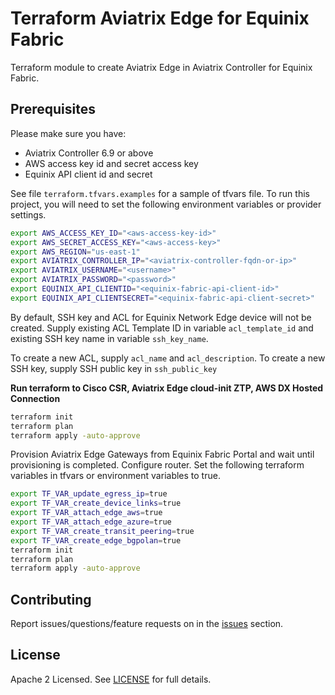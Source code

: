 # Terraform Aviatrix Edge for Equinix Fabric

Terraform module to create Aviatrix Edge in Aviatrix Controller for Equinix Fabric.

## Prerequisites

Please make sure you have:
- Aviatrix Controller 6.9 or above
- AWS access key id and secret access key
- Equinix API client id and secret

See file ```terraform.tfvars.examples``` for a sample of tfvars file. To run this project, you will need to set the following environment variables or provider settings.

```bash
export AWS_ACCESS_KEY_ID="<aws-access-key-id>"
export AWS_SECRET_ACCESS_KEY="<aws-access-key>"
export AWS_REGION="us-east-1"
export AVIATRIX_CONTROLLER_IP="<aviatrix-controller-fqdn-or-ip>"
export AVIATRIX_USERNAME="<username>"
export AVIATRIX_PASSWORD="<password>"
export EQUINIX_API_CLIENTID="<equinix-fabric-api-client-id>"
export EQUINIX_API_CLIENTSECRET="<equinix-fabric-api-client-secret>"
```

By default, SSH key and ACL for Equinix Network Edge device will not be created. Supply existing ACL Template ID in variable ```acl_template_id``` and existing SSH key name in variable ```ssh_key_name```.

To create a new ACL, supply ```acl_name``` and ```acl_description```. To create a new SSH key, supply SSH public key in ```ssh_public_key```

**Run terraform to Cisco CSR, Aviatrix Edge cloud-init ZTP, AWS DX Hosted Connection**

```bash
terraform init
terraform plan
terraform apply -auto-approve
```

Provision Aviatrix Edge Gateways from Equinix Fabric Portal and wait until provisioning is completed. Configure router. Set the following terraform variables in tfvars or environment variables to true.

```bash
export TF_VAR_update_egress_ip=true
export TF_VAR_create_device_links=true
export TF_VAR_attach_edge_aws=true
export TF_VAR_attach_edge_azure=true
export TF_VAR_create_transit_peering=true
export TF_VAR_create_edge_bgpolan=true
terraform init
terraform plan
terraform apply -auto-approve
```

## Contributing

Report issues/questions/feature requests on in the [issues](https://github.com/bayupw/terraform-aviatrix-edge-equinix-testbed/issues/new) section.

## License

Apache 2 Licensed. See [LICENSE](https://github.com/bayupw/terraform-aviatrix-edge-equinix-testbed/tree/master/LICENSE) for full details.